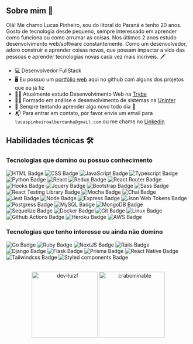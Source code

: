 ## Sobre mim 👋

Olá! Me chamo Lucas Pinheiro, sou do litoral do Paraná e tenho 20 anos. Gosto de tecnologia desde pequeno, sempre interessado em aprender como funciona ou como arrumar as coisas. Nos últimos 2 anos estudo desenvolvimento web/software constantemente. Como um desenvolvedor, adoro construir e aprender coisas novas, que possam impactar a vida das pessoas e aprender tecnologias novas cada vez mais incríveis. 🗡

- 💻 Desenvolvedor FullStack 
- 🖥 Eu possuo um <a href="https://crabominable.github.io/" target="_blank">portfólio web</a> aqui no github com alguns dos projetos que eu já fiz 
- 👨‍💻 Atualmente estudo Desenvolvimento Web na [Trybe](https://www.betrybe.com/)
- 👨‍🎓 Formado em análise e desenvolvimento de sistemas na [Uninter](https://www.uninter.com/)
- 📑 Sempre tentando aprender algo novo todo dia 🔎
- 📬 Para entrar em contato, por favor envie um email para `lucaspinheiroalberdanha@gmail.com` ou me chame no [Linkedin](linkedin.com/in/lucas-pinheiro-alberdanha)

## Habilidades técnicas 🛠

### Tecnologias que domino ou possuo conhecimento

![HTML Badge](https://img.shields.io/badge/-HTML-E34F26?style=for-the-badge&logo=html5&logoColor=white)
![CSS Badge](https://img.shields.io/badge/-CSS-1572B6?style=for-the-badge&logo=css3&logoColor=white)
![JavaScript Badge](https://img.shields.io/badge/-JavaScript-FCC624?style=for-the-badge&logo=JavaScript&logoColor=323330)
![Typescript Badge](https://img.shields.io/badge/Typescript-blue?style=for-the-badge&logo=typescript&logoColor=white)
![Python Badge](https://img.shields.io/badge/Python-3776AB?style=for-the-badge&logo=python&logoColor=white)
![React](https://img.shields.io/badge/react-%2320232a.svg?style=for-the-badge&logo=react&logoColor=%2361DAFB)
![Redux Badge](https://img.shields.io/badge/Redux-593D88?style=for-the-badge&logo=redux&logoColor=white)
![React Router Badge](https://img.shields.io/badge/React_Router-CA4245?style=for-the-badge&logo=react-router&logoColor=white)
![Hooks Badge](https://img.shields.io/badge/-Hooks-404040.svg?style=for-the-badge&logo=React&logoColor=%2361DAFB)
![Jquery Badge](https://img.shields.io/badge/jQuery-0769AD?style=for-the-badge&logo=jquery&logoColor=white)
![Bootstrap Badge](https://img.shields.io/badge/Bootstrap-563D7C?style=for-the-badge&logo=bootstrap&logoColor=white)
![Sass Badge](https://img.shields.io/badge/sass-%2320232a.svg?style=for-the-badge&logo=sass&logoColor=d93b94)
![React Testing Library Badge](https://img.shields.io/badge/testing%20library-323330?style=for-the-badge&logo=testing-library&logoColor=red)
![Mocha Badge](https://img.shields.io/badge/Mocha-8a6343?style=for-the-badge&logo=mocha&logoColor=white)
![Chai Badge](https://img.shields.io/badge/chai.js-323330?style=for-the-badge&logo=chai&logoColor=red)
![Jest Badge](https://img.shields.io/badge/-Jest-C21325?style=for-the-badge&logo=jest&logoColor=white)
![Node Badge](https://img.shields.io/badge/-Node.js-339933?style=for-the-badge&logo=node.js&logoColor=white)
![Express Badge](https://img.shields.io/badge/-Express.js-green?style=for-the-badge&logo=Express&logoColor=black)
![Json Web Tokens Badge](https://img.shields.io/badge/json%20web%20tokens-323330?style=for-the-badge&logo=json-web-tokens&logoColor=pink)
![Postgress Badge](https://img.shields.io/badge/PostgreSQL-316192?style=for-the-badge&logo=postgresql&logoColor=white)
![MySQL Badge](https://img.shields.io/badge/MySQL-00000F?style=for-the-badge&logo=mysql&logoColor=white)
![MongoDB Badge](https://img.shields.io/badge/MongoDB-4EA94B?style=for-the-badge&logo=mongodb&logoColor=white)
![Sequelize Badge](https://img.shields.io/badge/sequelize-323330?style=for-the-badge&logo=sequelize&logoColor=blue)
![Docker Badge](https://img.shields.io/badge/Docker-082135?style=for-the-badge&logo=Docker&logoColor=blue)
![Git Badge](https://img.shields.io/badge/-Git-F05032?style=for-the-badge&logo=git&logoColor=white)
![Linux Badge](https://img.shields.io/badge/-Linux-FCC624?style=for-the-badge&logo=Linux&logoColor=black)
![Github Actions Badge](https://img.shields.io/badge/GitHub_Actions-2088FF?style=for-the-badge&logo=github-actions&logoColor=white)
![Heroku Badge](https://img.shields.io/badge/Heroku-430098?style=for-the-badge&logo=heroku&logoColor=white)
![AWS Badge](https://img.shields.io/badge/Amazon_AWS-FF9900?style=for-the-badge&logo=amazonaws&logoColor=white)

### Tecnologias que tenho interesse ou ainda não domino

![Go Badge](https://img.shields.io/badge/Go-00ADD8?style=for-the-badge&logo=go&logoColor=white)
![Ruby Badge](https://img.shields.io/badge/Ruby-CC342D?style=for-the-badge&logo=ruby&logoColor=white)
![NextJS Badge](https://img.shields.io/badge/Next.js-8c8c8c?style=for-the-badge&logo=nextdotjs&logoColor=white)
![Rails Badge](https://img.shields.io/badge/Ruby_on_Rails-CC0000?style=for-the-badge&logo=ruby-on-rails&logoColor=white)
![Django Badge](https://img.shields.io/badge/Django-092E20?style=for-the-badge&logo=django&logoColor=white)
![Flask Badge](https://img.shields.io/badge/Flask-000000?style=for-the-badge&logo=flask&logoColor=white)
![Prisma Badge](https://img.shields.io/badge/-Prisma-eeeeee?style=for-the-badge&logo=prisma&logoColor=0c344b)
![React Native Badge](https://img.shields.io/badge/React_Native-20232A?style=for-the-badge&logo=react&logoColor=61DAFB)
![Tailwindcss Badge](https://img.shields.io/badge/Tailwind_CSS-38B2AC?style=for-the-badge&logo=tailwind-css&logoColor=white)
![Styled components Badge](https://img.shields.io/badge/styled--components-DB7093?style=for-the-badge&logo=styled-components&logoColor=white)

</br>
<div align="center"> 
  <img height="180em" src="https://github-readme-stats.vercel.app/api?username=crabominable&show_icons=true&theme=react" alt="dev-luizf" />
  <img height="180em" src="https://github-readme-stats.vercel.app/api/top-langs/?username=crabominable&layout=compact&theme=react" alt="crabominable" />
</div>
